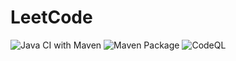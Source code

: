 # LeetCode

![Java CI with Maven](https://github.com/anchit-choudhry/LeetCode/workflows/Java%20CI%20with%20Maven/badge.svg)
![Maven Package](https://github.com/anchit-choudhry/LeetCode/workflows/Maven%20Package/badge.svg)
![CodeQL](https://github.com/anchit-choudhry/LeetCode/workflows/CodeQL/badge.svg?branch=main)
